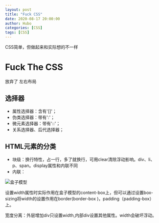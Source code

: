 ```yaml
---
layout: post
title: "Fuck CSS" 
date: 2020-08-17 20:00:00
author: Hubo
categories: [CSS]
tags: [CSS]
---
```




CSS简单，但做起来和实际想的不一样

# Fuck **The** CSS

放弃了 左右布局 

## 选择器

- 属性选择器：含有'[]'；
- 伪类选择器：带有':'；
- 微元素选择器：带有'::'；
- 关系选择器、后代选择器；

## HTML元素的分类

- 块级：换行特性，占一行，多了就换行，可用clear清除浮动影响。div、li、p、span。display属性和内联不同
- 内联：

![盒子模型](box-model.png)

设置width属性时实际作用在盒子模型的content-box上，但可以通过设置box-sizing将width的设置作用在border(border-box )，padding（padding-box）上。

宽度分离：外层增加div只设置width,内部div设置其他属性。width会破坏浮动。